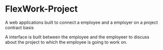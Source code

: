 # FlexWork-Project
A web applications built to connect a employee and a employer on a project contract basis

A interface is built between the employee and the employeer to discuss about the project to which the employee is going to work on.
